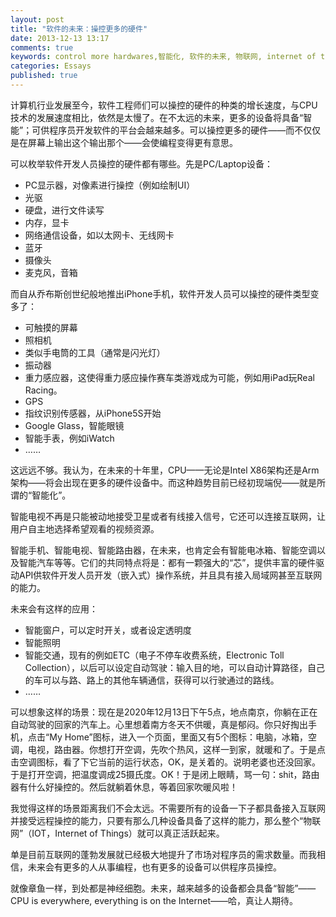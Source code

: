 ```yaml
---
layout: post
title: "软件的未来：操控更多的硬件"
date: 2013-12-13 13:17
comments: true
keywords: control more hardwares,智能化, 软件的未来, 物联网, internet of things
categories: Essays
published: true
---
```

计算机行业发展至今，软件工程师们可以操控的硬件的种类的增长速度，与CPU技术的发展速度相比，依然是太慢了。在不太远的未来，更多的设备将具备“智能”；可供程序员开发软件的平台会越来越多。可以操控更多的硬件——而不仅仅是在屏幕上输出这个输出那个——会使编程变得更有意思。
<!-- more -->

可以枚举软件开发人员操控的硬件都有哪些。先是PC/Laptop设备：

+ PC显示器，对像素进行操控（例如绘制UI）
+ 光驱
+ 硬盘，进行文件读写
+ 内存，显卡
+ 网络通信设备，如以太网卡、无线网卡
+ 蓝牙
+ 摄像头
+ 麦克风，音箱

而自从乔布斯创世纪般地推出iPhone手机，软件开发人员可以操控的硬件类型变多了：

+ 可触摸的屏幕
+ 照相机
+ 类似手电筒的工具（通常是闪光灯）
+ 振动器
+ 重力感应器，这使得重力感应操作赛车类游戏成为可能，例如用iPad玩Real Racing。
+ GPS
+ 指纹识别传感器，从iPhone5S开始
+ Google Glass，智能眼镜
+ 智能手表，例如iWatch
+ ……

这远远不够。我认为，在未来的十年里，CPU——无论是Intel X86架构还是Arm架构——将会出现在更多的硬件设备中。而这种趋势目前已经初现端倪——就是所谓的“智能化”。

智能电视不再是只能被动地接受卫星或者有线接入信号，它还可以连接互联网，让用户自主地选择希望观看的视频资源。

智能手机、智能电视、智能路由器，在未来，也肯定会有智能电冰箱、智能空调以及智能汽车等等。它们的共同特点将是：都有一颗强大的“芯”，提供丰富的硬件驱动API供软件开发人员开发（嵌入式）操作系统，并且具有接入局域网甚至互联网的能力。

未来会有这样的应用：

+ 智能窗户，可以定时开关，或者设定透明度
+ 智能照明
+ 智能交通，现有的例如ETC（电子不停车收费系统，Electronic Toll Collection），以后可以设定自动驾驶：输入目的地，可以自动计算路径，自己的车可以与路、路上的其他车辆通信，获得可以行驶通过的路线。
+ ……

可以想象这样的场景：现在是2020年12月13日下午5点，地点南京，你躺在正在自动驾驶的回家的汽车上。心里想着南方冬天不供暖，真是郁闷。你只好掏出手机，点击“My Home”图标，进入一个页面，里面又有5个图标：电脑，冰箱，空调，电视，路由器。你想打开空调，先吹个热风，这样一到家，就暖和了。于是点击空调图标，看了下它当前的运行状态，OK，是关着的。说明老婆也还没回家。于是打开空调，把温度调成25摄氏度。OK！于是闭上眼睛，骂一句：shit，路由器有什么好操控的。然后就躺着休息，等着回家吹暖风啦！

我觉得这样的场景距离我们不会太远。不需要所有的设备一下子都具备接入互联网并接受远程操控的能力，只要有那么几种设备具备了这样的能力，那么整个“物联网”（IOT，Internet of Things）就可以真正活跃起来。

单是目前互联网的蓬勃发展就已经极大地提升了市场对程序员的需求数量。而我相信，未来会有更多的人从事编程，也有更多的设备可以供程序员操控。

就像章鱼一样，到处都是神经细胞。未来，越来越多的设备都会具备“智能”——CPU is everywhere, everything is on the Internet——哈，真让人期待。